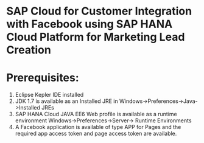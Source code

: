SAP Cloud for Customer Integration with Facebook using SAP HANA Cloud Platform for Marketing Lead Creation
=============

Prerequisites:
=============
1.	Eclipse Kepler IDE installed
2.	JDK 1.7 is available as an Installed JRE in Windows->Preferences->Java->Installed JREs
3.	SAP HANA Cloud JAVA EE6 Web profile is available as a runtime environment Windows->Preferences->Server-> Runtime Environments
4.	A Facebook application is available of type APP for Pages and the required app access token and page access token are available.
